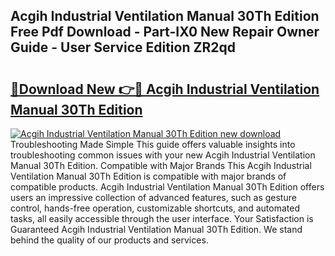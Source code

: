 ## Acgih Industrial Ventilation Manual 30Th Edition Free Pdf Download - Part-IX0 New Repair Owner Guide - User Service Edition ZR2qd

# <h2><a href="http://bc26623.oget.top/?id=Acgih+Industrial+Ventilation+Manual+30Th+Edition">🔗Download New 👉🔴 Acgih Industrial Ventilation Manual 30Th Edition</a></h2>

[![Acgih Industrial Ventilation Manual 30Th Edition new download](https://i.imgur.com/5g1atiW.png)](http://bc26623.oget.top/?id=Acgih+Industrial+Ventilation+Manual+30Th+Edition)
Troubleshooting Made Simple This guide offers valuable insights into troubleshooting common issues with your new Acgih Industrial Ventilation Manual 30Th Edition. Compatible with Major Brands This Acgih Industrial Ventilation Manual 30Th Edition is compatible with major brands of compatible products. Acgih Industrial Ventilation Manual 30Th Edition offers users an impressive collection of advanced features, such as gesture control, hands-free operation, customizable shortcuts, and automated tasks, all easily accessible through the user interface. Your Satisfaction is Guaranteed Acgih Industrial Ventilation Manual 30Th Edition. We stand behind the quality of our products and services.
